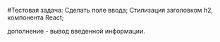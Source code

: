 #Тестовая задача:
Сделать поле ввода; Стилизация заголовком h2, компонента React;

дополнение - вывод введенной информации.